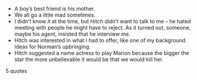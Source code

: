  - A boy’s best friend is his mother.
 - We all go a little mad sometimes.
 - I didn’t know it at the time, but Hitch didn’t want to talk to me – he hated meeting with people he might have to reject. As it turned out, someone, maybe his agent, insisted that he interview me.
 - Hitch was interested in what I had to offer, like one of my background ideas for Norman’s upbringing.
 - Hitch suggested a name actress to play Marion because the bigger the star the more unbelievable it would be that we would kill her.

5 quotes